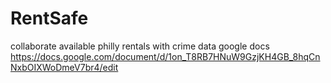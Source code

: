 RentSafe
========

collaborate available philly rentals with crime data
google docs https://docs.google.com/document/d/1on_T8RB7HNuW9GzjKH4GB_8hqCnNxbOIXWoDmeV7br4/edit


